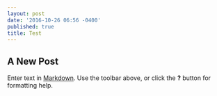 ```yaml
---
layout: post
date: '2016-10-26 06:56 -0400'
published: true
title: Test
---
```

## A New Post

Enter text in [Markdown](http://daringfireball.net/projects/markdown/). Use the toolbar above, or click the **?** button for formatting help.
